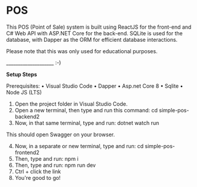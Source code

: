 # POS
This POS (Point of Sale) system is built using ReactJS for the front-end and C# Web API with ASP.NET Core for the back-end. SQLite is used for the database, with Dapper as the ORM for efficient database interactions.

Please note that this was only used for educational purposes.

____________________ :⁠-⁠)

**Setup Steps**

Prerequisites:
• Visual Studio Code
• Dapper
• Asp.net Core 8
• Sqlite
• Node JS (LTS)

1. Open the project folder in Visual Studio Code.
2. Open a new terminal, then type and run this command: cd simple-pos-backend2
3. Now, in that same terminal, type and run: dotnet watch run

This should open Swagger on your browser.

4. Now, in a separate or new terminal, type and run: cd simple-pos-frontend2
5. Then, type and run: npm i
6. Then, type and run: npm run dev
7. Ctrl + click the link
8. You're good to go!




